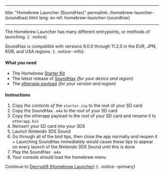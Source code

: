 * * *

title: "Homebrew Launcher (SoundHax)" permalink: /homebrew-launcher-(soundhax).html lang: en ref: homebrew-launcher-(soundhax)

* * *

The Homebrew Launcher has many different entrypoints, or methods of launching. {: .notice}

SoundHax is compatible with versions 9.0.0 through 11.2.0 in the EUR, JPN, KOR, and USA regions. {: .notice--info}

#### What you need

+ The Homebrew [Starter Kit](http://smealum.github.io/ninjhax2/starter.zip)
+ The latest release of [SoundHax](http://soundhax.com/) *(for your device and region)*
+ The [otherapp payload](https://smealum.github.io/3ds/#otherapp) *(for your version and region)*

#### Instructions

  1. Copy *the contents of* the `starter.zip` to the root of your SD card
  2. Copy the SoundHax `.m4a` to the root of your SD card
  3. Copy the otherapp payload to the root of your SD card and rename it to `otherapp.bin`
  4. Reinsert your SD card into your 3DS
  5. Launch Nintendo 3DS Sound
  6. Go through all of the bird tips, then close the app normally and reopen it 
    + Launching SoundHax immediately would cause these tips to appear on every launch of the Nintendo 3DS Sound until this is done
  7. Play the SoundHax `.m4a`
  8. Your console should load the homebrew menu

Continue to [Decrypt9 (Homebrew Launcher)](decrypt9-(homebrew-launcher)) {: .notice--primary}